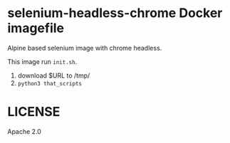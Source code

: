 # selenium-headless-chrome Docker imagefile

Alpine based selenium image with chrome headless.

This image run `init.sh`.

1. download $URL to /tmp/
2. `python3 that_scripts`

# LICENSE

Apache 2.0

